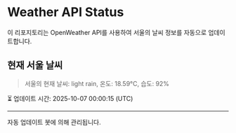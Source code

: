 
# Weather API Status

이 리포지토리는 OpenWeather API를 사용하여 서울의 날씨 정보를 자동으로 업데이트합니다.

## 현재 서울 날씨
> 서울의 현재 날씨: light rain, 온도: 18.59°C, 습도: 92%

⏳ 업데이트 시간: 2025-10-07 00:00:15 (UTC)

---
자동 업데이트 봇에 의해 관리됩니다.

